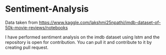# Sentiment-Analysis

Data taken from https://www.kaggle.com/lakshmi25npathi/imdb-dataset-of-50k-movie-reviews/notebooks

I have performed sentiment analysis on the imdb dataset using lstm and the repository is open for contribution.
You can pull it and contribute to it by creating pull request.
